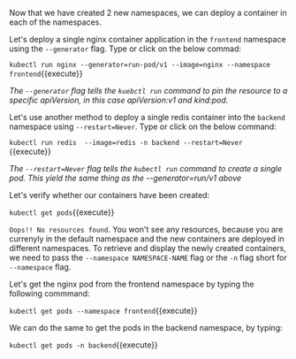 Now that we have created 2 new namespaces, we can deploy a container in each of the namespaces.

Let's deploy a single nginx container application in the `frontend` namespace using the `--generator` flag. Type or click on the below commad:
  
`kubectl run nginx --generator=run-pod/v1 --image=nginx --namespace frontend`{{execute}}

*The `--generator` flag tells the `kuebctl run` command to pin the resource to a specific apiVersion, in this case apiVersion:v1 and kind:pod.*

Let's use another method to deploy a single redis container into the `backend` namespace using  `--restart=Never`. Type or click on the below command:

`kubectl run redis  --image=redis -n backend --restart=Never `{{execute}}

*The `--restart=Never` flag tells the `kubectl run` command to create a single pod. This yield the same thing as the --generator=run/v1 above*

Let's verify whether our containers have been created:

`kubectl get pods`{{execute}} 
 
`Oops!! No resources found`. You won't see any resources, because you are currenyly in the default namespace and the new containers are deployed in different namespaces. To retrieve and display the newly created containers, we need to pass the `--namespace NAMESPACE-NAME` flag  or the `-n`  flag short for `--namespace` flag.

Let's get the nginx pod from the frontend namespace by typing the following commmand:

`kubectl get pods --namespace frontend`{{execute}}

We can do the same to get the pods in the backend namespace, by typing:
  
`kubectl get pods -n backend`{{execute}}


